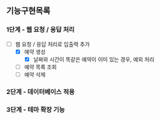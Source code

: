 ## 기능구현목록
### 1단계 - 웹 요청 / 응답 처리
- [ ] 웹 요청 / 응답 처리로 입출력 추가
  - [x] 예약 생성
    - [x] 날짜와 시간이 똑같은 예약이 이미 있는 경우, 예외 처리
  - [ ] 예약 목록 조회
  - [ ] 예약 삭제

### 2단계 - 데이터베이스 적용

### 3단계 - 테마 확장 기능
